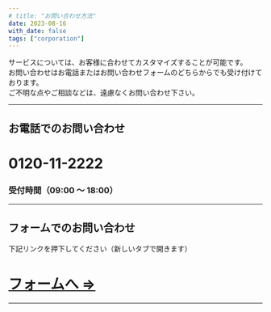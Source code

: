 ```yaml
---
# title: "お問い合わせ方法"
date: 2023-08-16
with_date: false
tags: ["corporation"]
---
```


サービスについては、お客様に合わせてカスタマイズすることが可能です。  
お問い合わせはお電話またはお問い合わせフォームのどちらからでも受け付けております。  
ご不明な点やご相談などは、遠慮なくお問い合わせ下さい。

---

## お電話でのお問い合わせ

# 0120-11-2222

### 受付時間（09:00 ～ 18:00）

---

## フォームでのお問い合わせ

下記リンクを押下してください（新しいタブで開きます）

# [フォームへ ⇒](https://docs.google.com/forms/d/e/1FAIpQLSeqNiwL6B0yH8YV5HEkuayfOy8HWmviADUfhgXkblwui30-Pw/viewform?usp=sf_link)

---
